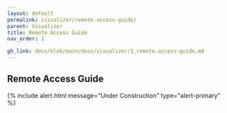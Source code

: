 ```yaml
---
layout: default
permalink: visualizer/remote-access-guide/
parent: Visualizer
title: Remote Access Guide
nav_order: 1

gh_link: docs/blob/main/docs/visualizer/1_remote-access-guide.md
---
```


## Remote Access Guide

{% include alert.html message="Under Construction" type="alert-primary" %}